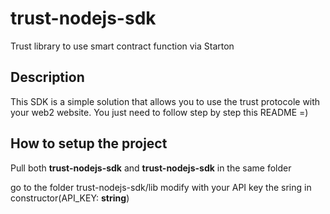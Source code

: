 # trust-nodejs-sdk
Trust library to use smart contract function via Starton

## Description
This SDK is a simple solution that allows you to use the trust protocole with your web2 website. You just need to follow step by step this README =)

## How to setup the project
Pull both **trust-nodejs-sdk** and **trust-nodejs-sdk** in the same folder

go to the folder trust-nodejs-sdk/lib 
modify with your API key the sring in constructor(API_KEY: **string**) 



